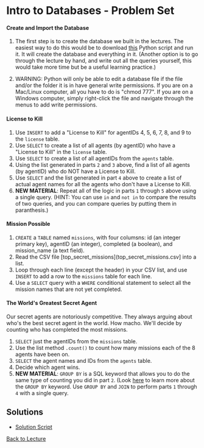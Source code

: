 # Intro to Databases - Problem Set

#### Create and Import the Database

1. The first step is to create the database we built in the lectures. The easiest way to do this would be to download [this](https://github.com/theJollySin/python_for_scientists/blob/master/classes/15_sqlite3/secret_agent_lecture_sqlite3.py) Python script and run it. It will create the database and everything in it. (Another option is to go through the lecture by hand, and write out all the queries yourself, this would take more time but be a useful learning practice.)

2. WARNING: Python will only be able to edit a database file if the file and/or the folder it is in have general write permissions. If you are on a Mac/Linux computer, all you have to do is "chmod 777". If you are on a Windows computer, simply right-click the file and navigate through the menus to add write permissions.

#### License to Kill

1. Use `INSERT` to add a "License to Kill" for agentIDs 4, 5, 6, 7, 8, and 9 to the `license` table.
2. Use `SELECT` to create a list of all agents (by agentID) who have a "License to Kill" in the `license` table.
3. Use `SELECT` to create a list of all agentIDs from the `agents` table.
4. Using the list generated in parts `2` and `3` above, find a list of all agents (by agentID) who do NOT have a License to Kill.
5. Use `SELECT` and the list generated in part `4` above to create a list of actual agent names for all the agents who don't have a License to Kill.
6. **NEW MATERIAL**: Repeat all of the logic in parts `1` through `5` above using a single query. (HINT: You can use `in` and `not in` to compare the results of two queries, and you can compare queries by putting them in paranthesis.)

#### Mission Possible

1. `CREATE` a `TABLE` named `missions`, with four columsns: id (an integer primary key), agentID (an integer), completed (a boolean), and mission_name (a text field).
2. Read the CSV file [top_secret_missions](top_secret_missions.csv] into a list.
3. Loop through each line (except the header) in your CSV list, and use `INSERT` to add a row to the `missions` table for each line.
4. Use a `SELECT` query with a `WHERE` conditional statement to select all the mission names that are not yet completed.

#### The World's Greatest Secret Agent

Our secret agents are notoriously competitive. They always arguing about who's the best secret agent in the world. How macho. We'll decide by counting who has completed the most missions.

1. `SELECT` just the agentIDs from the `missions` table.
2. Use the list method `.count()` to count how many missions each of the 8 agents have been on.
3. `SELECT` the agent names and IDs from the `agents` table.
4. Decide which agent wins.
5. **NEW MATERIAL**: `GROUP BY` is a SQL keyword that allows you to do the same type of counting you did in part `2`. (Look [here](http://www.tutorialspoint.com/sqlite/sqlite_group_by.htm) to learn more about the `GROUP BY` keyword. Use `GROUP BY` and `JOIN` to perform parts `1` through `4` with a single query.

## Solutions

 * [Solution Script](secret_agent_1_solutions.py)

[Back to Lecture](lecture_15.md)
